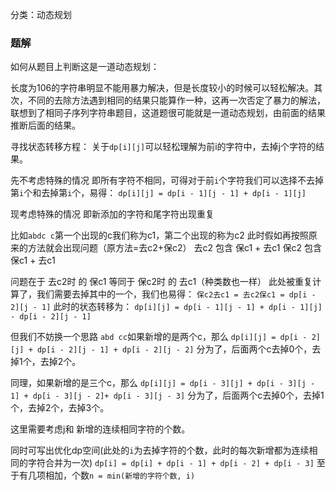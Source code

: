 分类：动态规划

### 题解

如何从题目上判断这是一道动态规划：

长度为106的字符串明显不能用暴力解决，但是长度较小的时候可以轻松解决。其次，不同的去除方法遇到相同的结果只能算作一种，这再一次否定了暴力的解法，联想到了相同子序列字符串题目，这道题很可能就是一道动态规划，由前面的结果推断后面的结果。

寻找状态转移方程：
关于`dp[i][j]`可以轻松理解为前i的字符中，去掉j个字符的结果。

先不考虑特殊的情况
即所有字符不相同，可得对于前`i`个字符我们可以选择不去掉第`i`个和去掉第`i`个，易得：
`dp[i][j] = dp[i - 1][j - 1] + dp[i - 1][j]`

现考虑特殊的情况
即新添加的字符和尾字符出现重复

比如`abdc c`第一个出现的c我们称为c1，第二个出现的称为c2
此时假如再按照原来的方法就会出现问题（原方法=去c2+保c2）
去c2 包含 保c1 + 去c1
保c2 包含 保c1 + 去c1

问题在于 去c2时 的 保c1 等同于 保c2时 的 去c1（种类数也一样）
此处被重复计算了，我们需要去掉其中的一个，我们也易得：
`保c2去c1 = 去c2保c1 = dp[i - 2][j - 1]`
此时的状态转移为：
`dp[i][j] = dp[i - 1][j - 1] + dp[i - 1][j] - dp[i - 2][j - 1]`

但我们不妨换一个思路
`abd cc`如果新增的是两个c，那么
`dp[i][j] = dp[i - 2][j] + dp[i - 2][j - 1] + dp[i - 2][j - 2]`
分为了，后面两个c去掉0个，去掉1个，去掉2个。

同理，如果新增的是三个c，那么
`dp[i][j] = dp[i - 3][j] + dp[i - 3][j - 1] + dp[i - 3][j - 2]+ dp[i - 3][j - 3]`
分为了，后面两个c去掉0个，去掉1个，去掉2个，去掉3个。

这里需要考虑j和 新增的连续相同字符的个数。

同时可写出优化dp空间(此处的`i`为去掉字符的个数，此时的每次新增都为连续相同的字符合并为一次)
`dp[i] = dp[i] + dp[i - 1] + dp[i - 2] + dp[i - 3]`
至于有几项相加，个数`n = min(新增的字符个数, i)`



